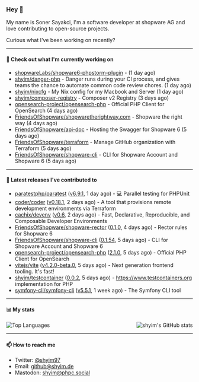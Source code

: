 ### Hey 👋

My name is Soner Sayakci, I'm a software developer at shopware AG and love contributing to open-source projects.

Curious what I've been working on recently?

---

#### 👷 Check out what I'm currently working on

- [shopwareLabs/shopware6-phpstorm-plugin](https://github.com/shopwareLabs/shopware6-phpstorm-plugin) -  (1 day ago)
- [shyim/danger-php](https://github.com/shyim/danger-php) - Danger runs during your CI process, and gives teams the chance to automate common code review chores. (1 day ago)
- [shyim/nixcfg](https://github.com/shyim/nixcfg) - My Nix config for my Macbook and Server (1 day ago)
- [shyim/composer-registry](https://github.com/shyim/composer-registry) - Composer v2 Registry (3 days ago)
- [opensearch-project/opensearch-php](https://github.com/opensearch-project/opensearch-php) - Official PHP Client for OpenSearch (4 days ago)
- [FriendsOfShopware/shopwaretherightway.com](https://github.com/FriendsOfShopware/shopwaretherightway.com) - Shopware the right way (4 days ago)
- [FriendsOfShopware/api-doc](https://github.com/FriendsOfShopware/api-doc) - Hosting the Swagger for Shopware 6 (5 days ago)
- [FriendsOfShopware/terraform](https://github.com/FriendsOfShopware/terraform) - Manage GitHub organization with Terraform (5 days ago)
- [FriendsOfShopware/shopware-cli](https://github.com/FriendsOfShopware/shopware-cli) - CLI for Shopware Account and Shopware 6 (5 days ago)

---

#### 🔭 Latest releases I've contributed to

- [paratestphp/paratest](https://github.com/paratestphp/paratest) ([v6.9.1](https://github.com/paratestphp/paratest/releases/tag/v6.9.1), 1 day ago) - :computer: Parallel testing for PHPUnit
- [coder/coder](https://github.com/coder/coder) ([v0.18.1](https://github.com/coder/coder/releases/tag/v0.18.1), 2 days ago) - A tool that provisions remote development environments via Terraform
- [cachix/devenv](https://github.com/cachix/devenv) ([v0.6](https://github.com/cachix/devenv/releases/tag/v0.6), 2 days ago) - Fast, Declarative, Reproducible, and Composable Developer Environments
- [FriendsOfShopware/shopware-rector](https://github.com/FriendsOfShopware/shopware-rector) ([0.1.0](https://github.com/FriendsOfShopware/shopware-rector/releases/tag/0.1.0), 4 days ago) - Rector rules for Shopware 6
- [FriendsOfShopware/shopware-cli](https://github.com/FriendsOfShopware/shopware-cli) ([0.1.54](https://github.com/FriendsOfShopware/shopware-cli/releases/tag/0.1.54), 5 days ago) - CLI for Shopware Account and Shopware 6
- [opensearch-project/opensearch-php](https://github.com/opensearch-project/opensearch-php) ([2.1.0](https://github.com/opensearch-project/opensearch-php/releases/tag/2.1.0), 5 days ago) - Official PHP Client for OpenSearch
- [vitejs/vite](https://github.com/vitejs/vite) ([v4.2.0-beta.0](https://github.com/vitejs/vite/releases/tag/v4.2.0-beta.0), 5 days ago) - Next generation frontend tooling. It&#39;s fast!
- [shyim/testcontainer](https://github.com/shyim/testcontainer) ([0.0.2](https://github.com/shyim/testcontainer/releases/tag/0.0.2), 5 days ago) - https://www.testcontainers.org implementation for PHP
- [symfony-cli/symfony-cli](https://github.com/symfony-cli/symfony-cli) ([v5.5.1](https://github.com/symfony-cli/symfony-cli/releases/tag/v5.5.1), 1 week ago) - The Symfony CLI tool

---

#### 📊 My stats

<img align="right" alt="shyim's GitHub stats" src="https://github-readme-stats.vercel.app/api?username=shyim&count_private=1&show_icons=true&" />

![Top Languages](https://github-readme-stats.vercel.app/api/top-langs/?username=shyim)

---

#### 📫 How to reach me

- Twitter: [@shyim97](https://twitter.com/shyim97)
- Email: [github@shyim.de](mailto://github@shyim.de)
- Mastodon: <a rel="me" href="https://phpc.social/@shyim">shyim@phpc.social</a>
